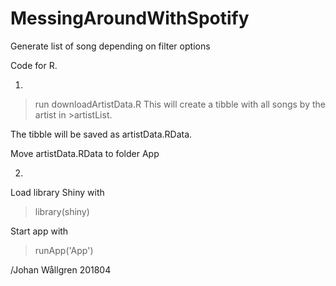 # MessingAroundWithSpotify
Generate list of song depending on filter options

Code for R.

1.

>run downloadArtistData.R 
This will create a tibble with all songs by the artist in >artistList.

The tibble will be saved as artistData.RData.

Move artistData.RData to folder App

2.

Load library Shiny with
>library(shiny)

Start app with
>runApp('App')



/Johan Wållgren 201804
